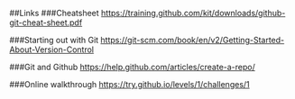 
##Links
###Cheatsheet
https://training.github.com/kit/downloads/github-git-cheat-sheet.pdf

###Starting out with Git
https://git-scm.com/book/en/v2/Getting-Started-About-Version-Control


###Git and Github
https://help.github.com/articles/create-a-repo/

###Online walkthrough
https://try.github.io/levels/1/challenges/1

